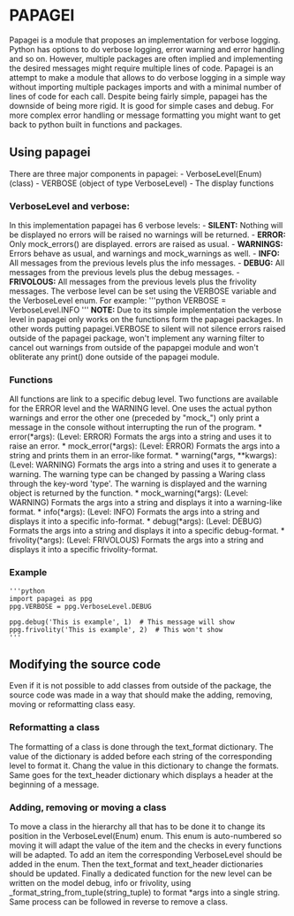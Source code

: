 # PAPAGEI
Papagei is a module that proposes an implementation for verbose logging. Python has options to do verbose logging, 
error warning and error handling and so on. However, multiple packages are often implied and implementing the desired 
messages might require multiple lines of code. Papagei is an attempt to make a module that allows to do verbose logging 
in a simple way without importing multiple packages imports and with a minimal number of lines of code for each call. 
Despite being fairly simple, papagei has the downside of being more rigid. It is good for simple cases and debug. For
more complex error handling or message formatting you might want to get back to python built in functions and packages.

## Using papagei
There are three major components in papagei:
    - VerboseLevel(Enum) (class)
    - VERBOSE (object of type VerboseLevel)
    - The display functions
 
### VerboseLevel and verbose:
In this implementation papagei has 6 verbose levels:
    - **SILENT:** Nothing will be displayed no errors will be raised no warnings will be returned.
    - **ERROR:** Only mock_errors() are displayed. errors are raised as usual. 
    - **WARNINGS:** Errors behave as usual, and warnings and mock_warnings as well.
    - **INFO:** All messages from the previous levels plus the info messages.
    - **DEBUG:** All messages from the previous levels plus the debug messages.
    - **FRIVOLOUS:** All messages from the previous levels plus the frivolity messages.
The verbose level can be set using the VERBOSE variable and the VerboseLevel enum. For example:
    '''python
    VERBOSE = VerboseLevel.INFO
    '''
**NOTE:** Due to its simple implementation the verbose level in papagei only works on the functions 
form the papagei packages. In other words putting papagei.VERBOSE to silent will not silence errors raised outside of 
the papagei package, won't implement any warning filter to cancel out warnings from outside of the papapgei module and 
won't obliterate any print() done outside of the papagei module.

### Functions
All functions are link to a specific debug level. Two functions are available for the ERROR level and the WARNING level.
One uses the actual python warnings and error the other one (preceded by "mock_") only print a message in the console 
without interrupting the run of the program.
    * error(*args): (Level: ERROR) Formats the args into a string and uses it to raise an error.
    * mock_error(*args): (Level: ERROR) Formats the args into a string and prints them in an error-like format.
    * warning(*args, **kwargs): (Level: WARNING) Formats the args into a string and uses it to generate a warning. The 
    warning type can be changed by passing a Waring class through the key-word 'type'. The warning is displayed and the
    warning object is returned by the function.
    * mock_warning(*args): (Level: WARNING) Formats the args into a string and displays it into a warning-like format.
    * info(*args): (Level: INFO) Formats the args into a string and displays it into a specific info-format.
    * debug(*args): (Level: DEBUG) Formats the args into a string and displays it into a specific debug-format.
    * frivolity(*args): (Level: FRIVOLOUS) Formats the args into a string and displays it into a specific 
    frivolity-format.
   
### Example
    '''python
    import papagei as ppg
    ppg.VERBOSE = ppg.VerboseLevel.DEBUG
    
    ppg.debug('This is example', 1)  # This message will show
    ppg.frivolity('This is example', 2)  # This won't show
    '''
    
## Modifying the source code
Even if it is not possible to add classes from outside of the package, the source code was made in a way that should 
make the adding, removing, moving or reformatting class easy.

### Reformatting a class
The formatting of a class is done through the text_format dictionary. The value of the dictionary is added before 
each string of the corresponding level to format it. Chang the value in this dictionary to change the formats. 
Same goes for the text_header dictionary which displays a header at the beginning of a message.

### Adding, removing or moving a class
To move a class in the hierarchy all that has to be done it to change its position in the VerboseLevel(Enum) enum. 
This enum is auto-numbered so moving it will adapt the value of the item and the checks in every functions will be 
adapted. To add an item the corresponding VerboseLevel should be added in the enum. Then the text_format and text_header 
dictionaries should be updated. Finally a dedicated function for the new level can be written on the model debug, 
info or frivolity, using _format_string_from_tuple(string_tuple) to format *args into a single string. Same process can 
be followed in reverse to remove a class.